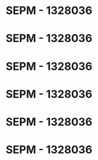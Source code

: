# SEPM - 1328036
# SEPM - 1328036
# SEPM - 1328036
# SEPM - 1328036
# SEPM - 1328036
# SEPM - 1328036
